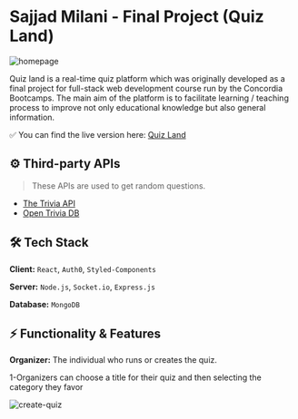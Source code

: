 # Sajjad Milani - Final Project (Quiz Land)

![homepage](https://user-images.githubusercontent.com/92240385/175208189-e32ea953-0567-4447-8b68-ea5314cc675d.jpg)


Quiz land is a real-time quiz platform which was originally developed as a final project for full-stack web development course run by the Concordia Bootcamps.
The main aim of the platform is to facilitate learning / teaching process to improve not only educational knowledge but also general information.

✅ You can find the live version here: 
[Quiz Land](https://quizland-demo.herokuapp.com/)


## ⚙ Third-party APIs
> These APIs are used to get random questions.
- [The Trivia API](https://the-trivia-api.com/)
- [Open Trivia DB](https://opentdb.com/)


## 🛠 Tech Stack

**Client:** ```React```, ```Auth0```, ```Styled-Components```

**Server:** ```Node.js```, ```Socket.io```, ```Express.js```

**Database:** ```MongoDB```


## ⚡️ Functionality & Features

**Organizer:** The  individual who runs or creates the quiz.

1-Organizers can choose a title for their quiz and then  selecting the category they favor

![create-quiz](https://user-images.githubusercontent.com/92240385/175208177-e4c975c7-47d3-4504-9836-9c1493b7593f.jpg)
